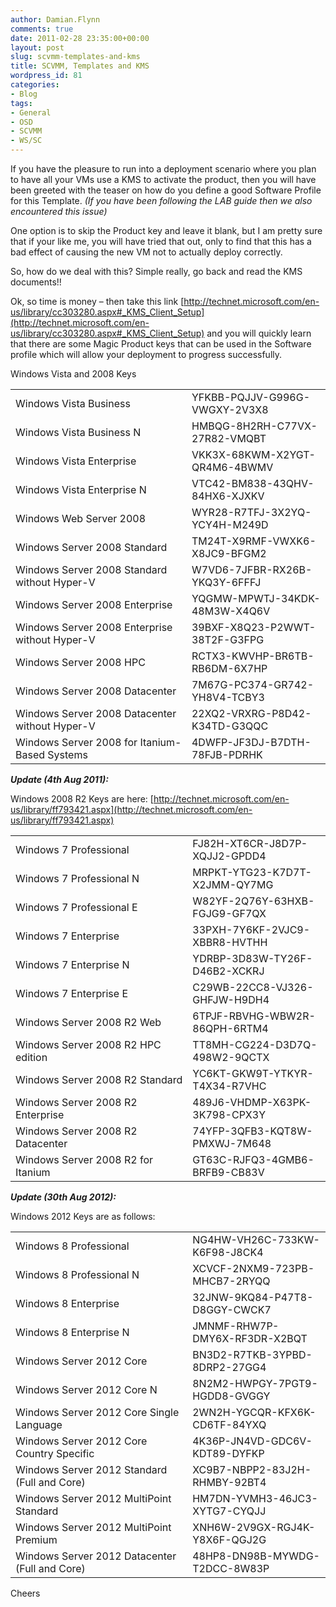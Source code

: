 ```yaml
---
author: Damian.Flynn
comments: true
date: 2011-02-28 23:35:00+00:00
layout: post
slug: scvmm-templates-and-kms
title: SCVMM, Templates and KMS
wordpress_id: 81
categories:
- Blog
tags:
- General
- OSD
- SCVMM
- WS/SC
---
```


If you have the pleasure to run into a deployment scenario where you plan to have all your VMs use a KMS to activate the product, then you will have been greeted with the teaser on how do you define a good Software Profile for this Template. _(If you have been following the LAB guide then we also encountered this issue)_

One option is to skip the Product key and leave it blank, but I am pretty sure that if your like me, you will have tried that out, only to find that this has a bad effect of causing the new VM not to actually deploy correctly.

So, how do we deal with this? Simple really, go back and read the KMS documents!!  

Ok, so time is money – then take this link [http://technet.microsoft.com/en-us/library/cc303280.aspx#_KMS_Client_Setup](http://technet.microsoft.com/en-us/library/cc303280.aspx#_KMS_Client_Setup) and you will quickly learn that there are some Magic Product keys that can be used in the Software profile which will allow your deployment to progress successfully.

Windows Vista and 2008 Keys

<table cellpadding="0" width="589" border="0" cellspacing="0" > <tbody > <tr height="20" >
<td width="334" height="20" >Windows Vista Business
</td>
<td width="255" >YFKBB-PQJJV-G996G-VWGXY-2V3X8
</td></tr> <tr height="20" >
<td height="20" >Windows Vista Business N
</td>
<td >HMBQG-8H2RH-C77VX-27R82-VMQBT
</td></tr> <tr height="20" >
<td height="20" >Windows Vista Enterprise
</td>
<td >VKK3X-68KWM-X2YGT-QR4M6-4BWMV
</td></tr> <tr height="20" >
<td height="20" >Windows Vista Enterprise N
</td>
<td >VTC42-BM838-43QHV-84HX6-XJXKV
</td></tr> <tr height="20" >
<td height="20" >Windows Web Server 2008
</td>
<td >WYR28-R7TFJ-3X2YQ-YCY4H-M249D
</td></tr> <tr height="20" >
<td height="20" >Windows Server 2008 Standard
</td>
<td >TM24T-X9RMF-VWXK6-X8JC9-BFGM2
</td></tr> <tr height="20" >
<td height="20" >Windows Server 2008 Standard without Hyper-V
</td>
<td >W7VD6-7JFBR-RX26B-YKQ3Y-6FFFJ
</td></tr> <tr height="20" >
<td height="20" >Windows Server 2008 Enterprise
</td>
<td >YQGMW-MPWTJ-34KDK-48M3W-X4Q6V
</td></tr> <tr height="20" >
<td height="20" >Windows Server 2008 Enterprise without Hyper-V
</td>
<td >39BXF-X8Q23-P2WWT-38T2F-G3FPG
</td></tr> <tr height="20" >
<td height="20" >Windows Server 2008 HPC
</td>
<td >RCTX3-KWVHP-BR6TB-RB6DM-6X7HP
</td></tr> <tr height="20" >
<td height="20" >Windows Server 2008 Datacenter
</td>
<td >7M67G-PC374-GR742-YH8V4-TCBY3
</td></tr> <tr height="20" >
<td height="20" >Windows Server 2008 Datacenter without Hyper-V
</td>
<td >22XQ2-VRXRG-P8D42-K34TD-G3QQC
</td></tr> <tr height="20" >
<td height="20" >Windows Server 2008 for Itanium-Based Systems
</td>
<td >4DWFP-JF3DJ-B7DTH-78FJB-PDRHK
</td></tr></tbody></table>

**_Update (4th Aug 2011):_**

Windows 2008 R2 Keys are here: [http://technet.microsoft.com/en-us/library/ff793421.aspx](http://technet.microsoft.com/en-us/library/ff793421.aspx)

<table cellpadding="0" width="589" border="0" cellspacing="0" > <tbody > <tr height="20" >
<td width="334" height="20" >Windows 7 Professional
</td>
<td width="255" >FJ82H-XT6CR-J8D7P-XQJJ2-GPDD4
</td></tr> <tr height="20" >
<td height="20" >Windows 7 Professional N
</td>
<td >MRPKT-YTG23-K7D7T-X2JMM-QY7MG
</td></tr> <tr height="20" >
<td height="20" >Windows 7 Professional E
</td>
<td >W82YF-2Q76Y-63HXB-FGJG9-GF7QX
</td></tr> <tr height="20" >
<td height="20" >Windows 7 Enterprise
</td>
<td >33PXH-7Y6KF-2VJC9-XBBR8-HVTHH
</td></tr> <tr height="20" >
<td height="20" >Windows 7 Enterprise N
</td>
<td >YDRBP-3D83W-TY26F-D46B2-XCKRJ
</td></tr> <tr height="20" >
<td height="20" >Windows 7 Enterprise E
</td>
<td >C29WB-22CC8-VJ326-GHFJW-H9DH4
</td></tr> <tr height="20" >
<td height="20" >Windows Server 2008 R2 Web
</td>
<td >6TPJF-RBVHG-WBW2R-86QPH-6RTM4
</td></tr> <tr height="20" >
<td height="20" >Windows Server 2008 R2 HPC edition
</td>
<td >TT8MH-CG224-D3D7Q-498W2-9QCTX
</td></tr> <tr height="20" >
<td height="20" >Windows Server 2008 R2 Standard
</td>
<td >YC6KT-GKW9T-YTKYR-T4X34-R7VHC
</td></tr> <tr height="20" >
<td height="20" >Windows Server 2008 R2 Enterprise
</td>
<td >489J6-VHDMP-X63PK-3K798-CPX3Y
</td></tr> <tr height="20" >
<td height="20" >Windows Server 2008 R2 Datacenter
</td>
<td >74YFP-3QFB3-KQT8W-PMXWJ-7M648
</td></tr> <tr height="20" >
<td height="20" >Windows Server 2008 R2 for Itanium
</td>
<td >GT63C-RJFQ3-4GMB6-BRFB9-CB83V
</td></tr></tbody></table>

[](http://technet.microsoft.com/en-us/library/ff793421.aspx)**_Update (30th Aug 2012):_**

Windows 2012 Keys are as follows:

<table cellpadding="0" width="589" border="0" cellspacing="0" > <tbody > <tr height="20" >
<td width="334" height="20" >Windows 8 Professional
</td>
<td width="255" >NG4HW-VH26C-733KW-K6F98-J8CK4
</td></tr> <tr height="20" >
<td height="20" >Windows 8 Professional N
</td>
<td >XCVCF-2NXM9-723PB-MHCB7-2RYQQ
</td></tr> <tr height="20" >
<td height="20" >Windows 8 Enterprise
</td>
<td >32JNW-9KQ84-P47T8-D8GGY-CWCK7
</td></tr> <tr height="20" >
<td height="20" >Windows 8 Enterprise N
</td>
<td >JMNMF-RHW7P-DMY6X-RF3DR-X2BQT
</td></tr> <tr height="20" >
<td height="20" >Windows Server 2012 Core
</td>
<td >BN3D2-R7TKB-3YPBD-8DRP2-27GG4
</td></tr> <tr height="20" >
<td height="20" >Windows Server 2012 Core N
</td>
<td >8N2M2-HWPGY-7PGT9-HGDD8-GVGGY
</td></tr> <tr height="20" >
<td height="20" >Windows Server 2012 Core Single Language
</td>
<td >2WN2H-YGCQR-KFX6K-CD6TF-84YXQ
</td></tr> <tr height="20" >
<td height="20" >Windows Server 2012 Core Country Specific
</td>
<td >4K36P-JN4VD-GDC6V-KDT89-DYFKP
</td></tr> <tr height="20" >
<td height="20" >Windows Server 2012 Standard (Full and Core)
</td>
<td >XC9B7-NBPP2-83J2H-RHMBY-92BT4
</td></tr> <tr height="20" >
<td height="20" >Windows Server 2012 MultiPoint Standard
</td>
<td >HM7DN-YVMH3-46JC3-XYTG7-CYQJJ
</td></tr> <tr height="20" >
<td height="20" >Windows Server 2012 MultiPoint Premium
</td>
<td >XNH6W-2V9GX-RGJ4K-Y8X6F-QGJ2G
</td></tr> <tr height="20" >
<td height="20" >Windows Server 2012 Datacenter (Full and Core)
</td>
<td >48HP8-DN98B-MYWDG-T2DCC-8W83P
</td></tr></tbody></table>

Cheers

